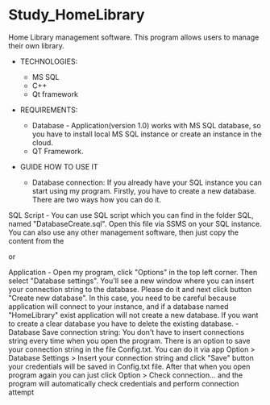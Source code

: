 # Study_HomeLibrary

Home Library management software. This program allows users to manage their own library.

- TECHNOLOGIES:
  - MS SQL
  - C++
  - Qt framework


- REQUIREMENTS:

	- Database - Application(version 1.0) works with MS SQL database, so you have to install local MS SQL instance or create an instance in the cloud. 
	- QT Framework.
	

- GUIDE HOW TO USE IT
	- Database connection:
	If you already have your SQL instance you can start using my program. Firstly, you have to create a new database. There are two ways how you can do it. 

SQL Script - You can use SQL script which you can find in the folder SQL, named "DatabaseCreate.sql". Open this file via SSMS on your SQL instance. You can also use any other management software, then just copy the content from the 

or 

Application - Open my program, click "Options" in the top left corner. Then select "Database settings". You'll see a new window where you can insert your connection string to the database. Please do it and next click button "Create new database". In this case, you need to be careful because application will connect to your instance, and if a database named "HomeLibrary" exist application will not create a new database. If you want to create a clear database you have to delete the existing database. 
	- Database Save connection string:
	You don't have to insert connections string every time when you open the program. There is an option to save your connection string in the file Config.txt. You can do it via app Option > Database Settings > Insert your connection string and click "Save" button your credentials will be saved in Config.txt file. After that when you open program again you can just click Option > Check connection... and the program will automatically check credentials and perform connection attempt 
	



